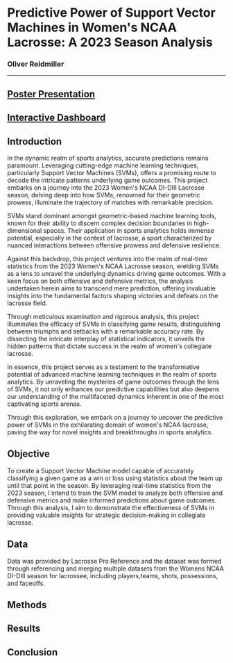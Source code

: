 # Predictive Power of Support Vector Machines in Women's NCAA Lacrosse: A 2023 Season Analysis
### Oliver Reidmiller 
---

## [Poster Presentation](Figures/Poster.pdf)
## [Interactive Dashboard](https://reidmilo.shinyapps.io/Dashboard/)

## Introduction
In the dynamic realm of sports analytics, accurate predictions remains paramount. Leveraging cutting-edge machine learning techniques, particularly Support Vector Machines (SVMs), offers a promising route to decode the intricate patterns underlying game outcomes. This project embarks on a journey into the 2023 Women's NCAA DI-DIII Lacrosse season, delving deep into how SVMs, renowned for their geometric prowess, illuminate the trajectory of matches with remarkable precision.

SVMs stand dominant amongst geometric-based machine learning tools, known for their ability to discern complex decision boundaries in high-dimensional spaces. Their application in sports analytics holds immense potential, especially in the context of lacrosse, a sport characterized by nuanced interactions between offensive prowess and defensive resilience.

Against this backdrop, this project ventures into the realm of real-time statistics from the 2023 Women's NCAA Lacrosse season, wielding SVMs as a lens to unravel the underlying dynamics driving game outcomes. With a keen focus on both offensive and defensive metrics, the analysis undertaken herein aims to transcend mere prediction, offering invaluable insights into the fundamental factors shaping victories and defeats on the lacrosse field.

Through meticulous examination and rigorous analysis, this project illuminates the efficacy of SVMs in classifying game results, distinguishing between triumphs and setbacks with a remarkable accuracy rate. By dissecting the intricate interplay of statistical indicators, it unveils the hidden patterns that dictate success in the realm of women's collegiate lacrosse.

In essence, this project serves as a testament to the transformative potential of advanced machine learning techniques in the realm of sports analytics. By unraveling the mysteries of game outcomes through the lens of SVMs, it not only enhances our predictive capabilities but also deepens our understanding of the multifaceted dynamics inherent in one of the most captivating sports arenas.

Through this exploration, we embark on a journey to uncover the predictive power of SVMs in the exhilarating domain of women's NCAA lacrosse, paving the way for novel insights and breakthroughs in sports analytics.
 
## Objective 
To create a Support Vector Machine model capable of accurately classifying a given game as a win or loss using statistics about the team up until that point in the season. By leveraging real-time statistics from the 2023 season, I intend to train the SVM model to analyze both offensive and defensive metrics and make informed predictions about game outcomes. Through this analysis, I aim to demonstrate the effectiveness of SVMs in providing valuable insights for strategic decision-making in collegiate lacrosse.

## Data 
Data was provided by Lacrosse Pro Reference and the dataset was formed through referencing and merging multiple datasets from the Womens NCAA DI-DIII season for lacrossee, including players,teams, shots, possessions, and faceoffs.

## Methods 

## Results 

## Conclusion

